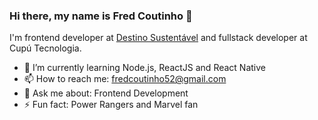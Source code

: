 ### Hi there, my name is Fred Coutinho 👋

I'm frontend developer at [Destino Sustentável](https://www.destinosustentavel.org/) and fullstack developer at Cupú Tecnologia.

- 🌱 I’m currently learning Node.js, ReactJS and React Native
- 📫 How to reach me: fredcoutinho52@gmail.com
- 💬 Ask me about: Frontend Development
- ⚡ Fun fact: Power Rangers and Marvel fan

